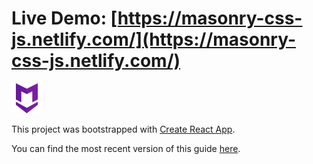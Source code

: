 # Live Demo: [https://masonry-css-js.netlify.com/](https://masonry-css-js.netlify.com/)

![problem image](https://github.com/adam-p/markdown-here/raw/master/src/common/images/icon48.png "the problem")


This project was bootstrapped with [Create React App](https://github.com/facebookincubator/create-react-app).

You can find the most recent version of this guide [here](https://github.com/facebookincubator/create-react-app/blob/master/packages/react-scripts/template/README.md).

